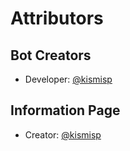 # Attributors 

## Bot Creators
- Developer: [@kismisp](https://discordapp.com/users/1206865169846632450)


## Information Page
- Creator: [@kismisp](https://discordapp.com/users/1206865169846632450)


